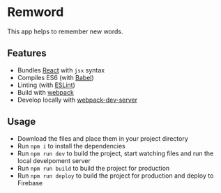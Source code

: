 # Remword

This app helps to remember new words.

## Features

* Bundles [React](https://facebook.github.io/react/) with `jsx` syntax
* Compiles ES6 (with [Babel](https://babeljs.io/))
* Linting (with [ESLint](http://eslint.org/))
* Build with [webpack](https://webpack.github.io/)
* Develop locally with [webpack-dev-server](http://webpack.github.io/docs/webpack-dev-server.html)

## Usage

* Download the files and place them in your project directory
* Run `npm i` to install the dependencies
* Run `npm run dev` to build the project, start watching files and run the local develpoment server
* Run `npm run build` to build the project for production
* Run `npm run deploy` to build the project for production and deploy to Firebase

